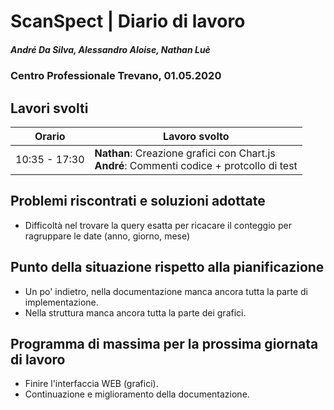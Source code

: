 # ScanSpect | Diario di lavoro
##### André Da Silva, Alessandro Aloise, Nathan Luè
### Centro Professionale Trevano, 01.05.2020

## Lavori svolti


|Orario        |Lavoro svolto                           |
|--------------|----------------------------------------|
|10:35 - 17:30 | <b>Nathan</b>: Creazione grafici con Chart.js  <br><b>André</b>: Commenti codice + protcollo di test |


##  Problemi riscontrati e soluzioni adottate
- Difficoltà nel trovare la query esatta per ricacare il conteggio per ragruppare le date (anno, giorno, mese)


##  Punto della situazione rispetto alla pianificazione

- Un po' indietro, nella documentazione manca ancora tutta la parte di implementazione.
- Nella struttura manca ancora tutta la parte dei grafici.

## Programma di massima per la prossima giornata di lavoro

- Finire l'interfaccia WEB (grafici).
- Continuazione e miglioramento della documentazione.
